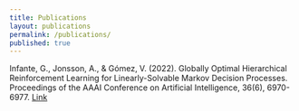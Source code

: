 ```yaml
---
title: Publications
layout: publications
permalink: /publications/
published: true
---
```


Infante, G., Jonsson, A., & Gómez, V. (2022). Globally Optimal Hierarchical Reinforcement Learning for Linearly-Solvable Markov Decision Processes. Proceedings of the AAAI Conference on Artificial Intelligence, 36(6), 6970-6977. [Link](https://doi.org/10.1609/aaai.v36i6.20655)